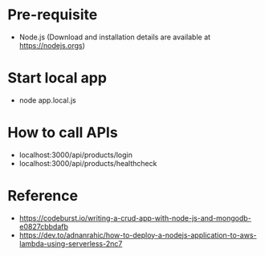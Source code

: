 
Pre-requisite
=============
- Node.js (Download and installation details are available at https://nodejs.orgs)

Start local app
===============
- node app.local.js

How to call APIs
================
- localhost:3000/api/products/login
- localhost:3000/api/products/healthcheck

Reference
=========
- https://codeburst.io/writing-a-crud-app-with-node-js-and-mongodb-e0827cbbdafb
- https://dev.to/adnanrahic/how-to-deploy-a-nodejs-application-to-aws-lambda-using-serverless-2nc7